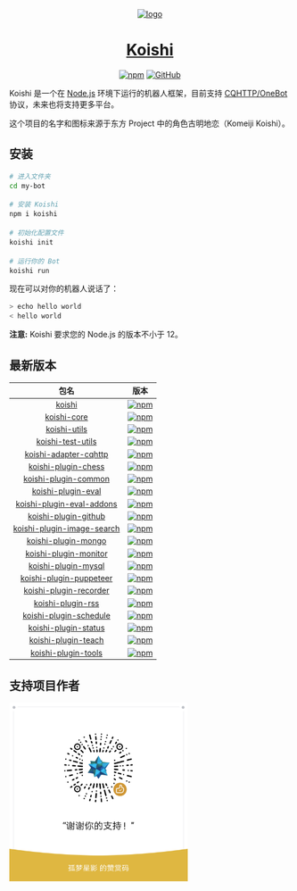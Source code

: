 <div align="center">
  <a href="https://koishi.js.org/" target="_blank">
    <img width="160" src="https://koishi.js.org/koishi.png" alt="logo">
  </a>
  <h1 id="koishi"><a href="https://koishi.js.org/" target="_blank">Koishi</a></h1>

[![npm](https://img.shields.io/npm/v/koishi/next?style=flat-square)](https://www.npmjs.com/package/koishi)
[![GitHub](https://img.shields.io/github/license/koishijs/koishi?style=flat-square)](https://github.com/koishijs/koishi/blob/master/LICENSE)

</div>

Koishi 是一个在 [Node.js](https://nodejs.org/) 环境下运行的机器人框架，目前支持 [CQHTTP/OneBot](https://cqhttp.cc) 协议，未来也将支持更多平台。

这个项目的名字和图标来源于东方 Project 中的角色古明地恋（Komeiji Koishi）。

## 安装

```sh
# 进入文件夹
cd my-bot

# 安装 Koishi
npm i koishi

# 初始化配置文件
koishi init

# 运行你的 Bot
koishi run
```

现在可以对你的机器人说话了：

```sh
> echo hello world
< hello world
```

**注意:** Koishi 要求您的 Node.js 的版本不小于 12。

## 最新版本

| 包名 | 版本 |
|:-:|:-:|
| [koishi](./packages/koishi) | [![npm](https://img.shields.io/npm/v/koishi/next?style=flat-square)](https://www.npmjs.com/package/koishi) |
| [koishi-core](./packages/koishi-core) | [![npm](https://img.shields.io/npm/v/koishi-core/next?style=flat-square)](https://www.npmjs.com/package/koishi-core) |
| [koishi-utils](./packages/koishi-utils) | [![npm](https://img.shields.io/npm/v/koishi-utils?style=flat-square)](https://www.npmjs.com/package/koishi-utils) |
| [koishi-test-utils](./packages/test-utils) | [![npm](https://img.shields.io/npm/v/koishi-test-utils/next?style=flat-square)](https://www.npmjs.com/package/koishi-test-utils) |
| [koishi-adapter-cqhttp](./packages/adapter-cqhttp) | [![npm](https://img.shields.io/npm/v/koishi-adapter-cqhttp/next?style=flat-square)](https://www.npmjs.com/package/koishi-adapter-cqhttp) |
| [koishi-plugin-chess](./packages/plugin-chess) | [![npm](https://img.shields.io/npm/v/koishi-plugin-chess/next?style=flat-square)](https://www.npmjs.com/package/koishi-plugin-chess) |
| [koishi-plugin-common](./packages/plugin-common) | [![npm](https://img.shields.io/npm/v/koishi-plugin-common/next?style=flat-square)](https://www.npmjs.com/package/koishi-plugin-common) |
| [koishi-plugin-eval](./packages/plugin-eval) | [![npm](https://img.shields.io/npm/v/koishi-plugin-eval/next?style=flat-square)](https://www.npmjs.com/package/koishi-plugin-eval) |
| [koishi-plugin-eval-addons](./packages/plugin-eval-addons) | [![npm](https://img.shields.io/npm/v/koishi-plugin-eval-addons/next?style=flat-square)](https://www.npmjs.com/package/koishi-plugin-eval-addons) |
| [koishi-plugin-github](./packages/plugin-github) | [![npm](https://img.shields.io/npm/v/koishi-plugin-github/next?style=flat-square)](https://www.npmjs.com/package/koishi-plugin-github) |
| [koishi-plugin-image-search](./packages/plugin-image-search) | [![npm](https://img.shields.io/npm/v/koishi-plugin-image-search/next?style=flat-square)](https://www.npmjs.com/package/koishi-plugin-image-search) |
| [koishi-plugin-mongo](./packages/plugin-mongo) | [![npm](https://img.shields.io/npm/v/koishi-plugin-mongo/next?style=flat-square)](https://www.npmjs.com/package/koishi-plugin-mongo) |
| [koishi-plugin-monitor](./packages/plugin-monitor) | [![npm](https://img.shields.io/npm/v/koishi-plugin-monitor/next?style=flat-square)](https://www.npmjs.com/package/koishi-plugin-monitor) |
| [koishi-plugin-mysql](./packages/plugin-mysql) | [![npm](https://img.shields.io/npm/v/koishi-plugin-mysql/next?style=flat-square)](https://www.npmjs.com/package/koishi-plugin-mysql) |
| [koishi-plugin-puppeteer](./packages/plugin-puppeteer) | [![npm](https://img.shields.io/npm/v/koishi-plugin-puppeteer/next?style=flat-square)](https://www.npmjs.com/package/koishi-plugin-puppeteer) |
| [koishi-plugin-recorder](./packages/plugin-recorder) | [![npm](https://img.shields.io/npm/v/koishi-plugin-recorder/next?style=flat-square)](https://www.npmjs.com/package/koishi-plugin-recorder) |
| [koishi-plugin-rss](./packages/plugin-rss) | [![npm](https://img.shields.io/npm/v/koishi-plugin-rss/next?style=flat-square)](https://www.npmjs.com/package/koishi-plugin-rss) |
| [koishi-plugin-schedule](./packages/plugin-schedule) | [![npm](https://img.shields.io/npm/v/koishi-plugin-schedule/next?style=flat-square)](https://www.npmjs.com/package/koishi-plugin-schedule) |
| [koishi-plugin-status](./packages/plugin-status) | [![npm](https://img.shields.io/npm/v/koishi-plugin-status/next?style=flat-square)](https://www.npmjs.com/package/koishi-plugin-status) |
| [koishi-plugin-teach](./packages/plugin-teach) | [![npm](https://img.shields.io/npm/v/koishi-plugin-teach/next?style=flat-square)](https://www.npmjs.com/package/koishi-plugin-teach) |
| [koishi-plugin-tools](./packages/plugin-tools) | [![npm](https://img.shields.io/npm/v/koishi-plugin-tools/next?style=flat-square)](https://www.npmjs.com/package/koishi-plugin-tools) |

## 支持项目作者

<img src="./.github/wechat.png" alt="wechat" width="320">
